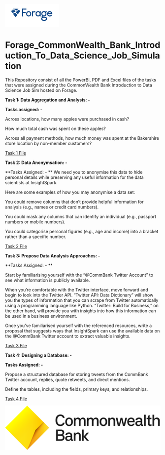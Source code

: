 ![Project Screenshot](https://github.com/VVBhojane/Forage_CommonWealth_Bank_Introduction_To_Data_Science_Job_Simulation/blob/main/Forage.PNG)

# Forage_CommonWealth_Bank_Introduction_To_Data_Science_Job_Simulation

This Repository consist of all the PowerBI, PDF and Excel files of the tasks that were assigned during the CommonWealth Bank Introduction to Data Science Job Sim hosted on Forage.

****Task 1: Data Aggregation and Analysis: -****

**Tasks assigned: -**

Across locations, how many apples were purchased in cash?

How much total cash was spent on these apples?

Across all payment methods, how much money was spent at the Bakershire store location by non-member customers?

[Task 1 File](https://github.com/VVBhojane/Forage_CommonWealth_Bank_Introduction_To_Data_Science_Job_Simulation/blob/main/supermarket_transactions.xlsx)

****Task 2: Data Anonymsation: -****

**Tasks Assigned: - **
We need you to anonymise this data to hide personal details while preserving any useful information for the data scientists at InsightSpark.

Here are some examples of how you may anonymise a data set:

You could remove columns that don’t provide helpful information for analysis (e.g., names or credit card numbers).

You could mask any columns that can identify an individual (e.g., passport numbers or mobile numbers).

You could categorise personal figures (e.g., age and income) into a bracket rather than a specific number.

[Task 2 File](https://github.com/VVBhojane/Forage_CommonWealth_Bank_Introduction_To_Data_Science_Job_Simulation/blob/main/anonymized_mobile_customers.csv)

****Task 3: Propose Data Analysis Approaches: -****

**Tasks Assigned: - **

Start by familiarising yourself with the “@CommBank Twitter Account” to see what information is publicly available.

When you’re comfortable with the Twitter interface, move forward and begin to look into the Twitter API.
 “Twitter API: Data Dictionary” will show you the types of information that you can scrape from Twitter automatically using a programming language like Python.
“Twitter: Build for Business,” on the other hand, will provide you with insights into how this information can be used in a business environment.

Once you’ve familiarised yourself with the referenced resources, write a proposal that suggests ways that InsightSpark can use the available data on the @CommBank Twitter account
to extract valuable insights.

[Task 3 File](https://github.com/VVBhojane/Forage_CommonWealth_Bank_Introduction_To_Data_Science_Job_Simulation/blob/main/Data%20Analysis%20Approaches.pdf)

****Task 4: Designing a Database: -****

**Tasks Assigned: -**

Propose a structured database for storing tweets from the CommBank Twitter account, replies, quote retweets, and direct mentions.

Define the tables, including the fields, primary keys, and relationships.

[Task 4 File](https://github.com/VVBhojane/Forage_CommonWealth_Bank_Introduction_To_Data_Science_Job_Simulation/blob/main/Designing%20a%20Database.pdf)

![Project Screenshot](https://github.com/VVBhojane/Forage_CommonWealth_Bank_Introduction_To_Data_Science_Job_Simulation/blob/main/CommBank%20Logos_Beacon%20Wordmark%20Black.png)
